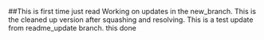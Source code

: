 ##This is first time
just read
Working on updates in the new_branch.
This is the cleaned up version after squashing and resolving.
This is a test update from readme_update branch.
this done
